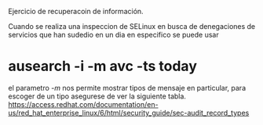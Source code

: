 
Ejercicio de recuperacoin de información.

Cuando se realiza una inspeccion de SELinux en busca de denegaciones de servicios que han sudedio en un
dia en especifico se puede usar 

# ausearch -i -m avc -ts today

el parametro *-m* nos permite mostrar tipos de mensaje en particular, para escoger de un tipo asegurese de ver la siguiente tabla.
https://access.redhat.com/documentation/en-us/red_hat_enterprise_linux/6/html/security_guide/sec-audit_record_types


